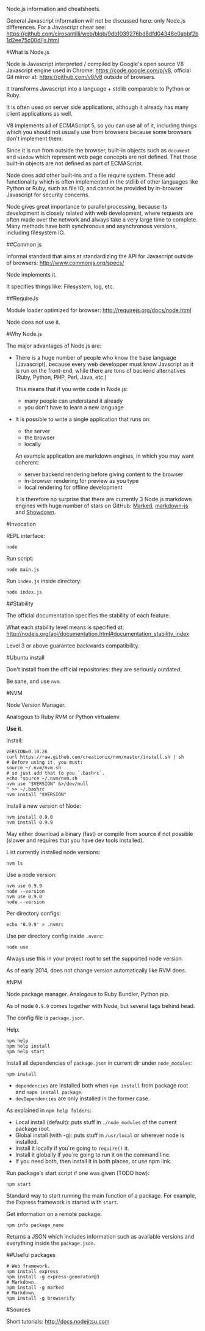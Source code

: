 Node.js information and cheatsheets.

General Javascript information will not be discussed here: only Node.js differences. For a Javascript cheat see: <https://github.com/cirosantilli/web/blob/9db1039276bd8dfd04348e0abbf2b1d2ee75c00d/js.html>

#What is Node.js

Node is Javascript interpreted / compiled by Google's open source V8 Javascript engine used in Chrome: <https://code.google.com/p/v8>, official Git mirror at: <https://github.com/v8/v8> outside of browsers.

It transforms Javascript into a language + stdlib comparable to Python or Ruby.

It is often used on server side applications, although it already has many client applications as well.

V8 implements all of ECMAScript 5, so you can use all of it, including things which you should not usually use from browsers because some browsers don't implement them.

Since it is run from outside the browser, built-in objects such as `document` and `window` which represent web page concepts are not defined. That those built-in objects are not defined as part of ECMAScript.

Node does add other built-ins and a file require system. These add functionality which is often implemented in the stdlib of other languages like Python or Ruby, such as file IO, and cannot be provided by in-browser Javascript for security concerns.

Node gives great importance to parallel processing, because its development is closely related with web development, where requests are often made over the network and always take a very large time to complete. Many methods have both synchronous and asynchronous versions, including filesystem IO.

##Common js

Informal standard that aims at standardizing the API for Javascript outside of browsers: <http://www.commonjs.org/specs/>

Node implements it.

It specifies things like: Filesystem, log, etc.

##RequireJs

Module loader optimized for browser: <http://requirejs.org/docs/node.html>

Node does not use it.

#Why Node.js

The major advantages of Node.js are:

-   There is a huge number of people who know the base language (Javascript), because every web developper must know Javscript as it is run on the front-end, while there are tons of backend alternatives (Ruby, Python, PHP, Perl, Java, etc.)

    This means that if you write code in Node.js:

    - many people can understand it already
    - you don't have to learn a new language

-   It  is possible to write a single application that runs on:

    - the server
    - the browser
    - locally

    An example application are markdown engines, in which you may want coherent:

    - server backend rendering before giving content to the browser
    - in-browser rendering for preview as you type
    - local rendering for offline development

    It is therefore no surprise that there are currently 3 Node.js markdown engines with huge number of stars on GitHub: [Marked](https://github.com/chjj/marked), [markdown-js](https://github.com/evilstreak/markdown-js) and [Showdown](https://github.com/coreyti/showdown).

#Invocation

REPL interface:

    node

Run script:

    node main.js

Run `index.js` inside directory:

    node index.js

##Stability

The official documentation specifies the stability of each feature.

What each stability level means is specified at: <http://nodejs.org/api/documentation.html#documentation_stability_index>

Level 3 or above guarantee backwards compatibility.

#Ubuntu install

Don't install from the official repositories: they are seriously outdated.

Be sane, and use `nvm`.

#NVM

Node Version Manager.

Analogous to Ruby RVM or Python virtualenv.

**Use it**.

Install:

    VERSION=0.10.26
    curl https://raw.github.com/creationix/nvm/master/install.sh | sh
    # Before using it, you must:
    source ~/.nvm/nvm.sh
    # so just add that to you `.bashrc`.
    echo "source ~/.nvm/nvm.sh
    nvm use "$VERSION" &>/dev/null
    " >> ~/.bashrc
    nvm install "$VERSION"

Install a new version of Node:

    nvm install 0.9.0
    nvm install 0.9.9

May either download a binary (fast) or compile from source if not possible (slower and requires that you have dev tools installed).

List currently installed node versions:

    nvm ls

Use a node version:

    nvm use 0.9.9
    node --version
    nvm use 0.9.0
    node --version

Per directory configs:

    echo '0.9.9' > .nvmrc

Use per directory config inside `.nvmrc`:

    node use

Always use this in your project root to set the supported node version.

As of early 2014, does not change version automatically like RVM does.

#NPM

Node package manager. Analogous to Ruby Bundler, Python pip.

As of node `0.9.9` comes together with Node, but several tags behind head.

The config file is `package.json`.

Help:

    npm help
    npm help install
    npm help start

Install all dependencies of `package.json` in current dir under `node_modules`:

    npm install

- `dependencies` are installed both when `npm install` from package root and `napm install package`.
- `devDependencies` are only installed in the former case.

As explained in `npm help folders`:

- Local install (default): puts stuff in `./node_modules` of the current package root.
- Global install (with -g): puts stuff in `/usr/local` or wherever node is installed.
- Install it locally if you´re going to `require()` it.
- Install it globally if you´re going to run it on the command line.
- If you need both, then install it in both places, or use npm link.

Run package's start script if one was given (TODO how):

    npm start

Standard way to start running the main function of a package. For example, the Express framework is started with `start`.

Get information on a remote package:

    npm info package_name

Returns a JSON which includes information such as available versions and everything inside the `package.json`.

##Useful packages

    # Web framework.
    npm install express
    npm install -g express-generator@3
    # Markdown.
    npm install -g marked
    # Markdown.
    npm install -g browserify

#Sources

Short tutorials: <http://docs.nodejitsu.com>
